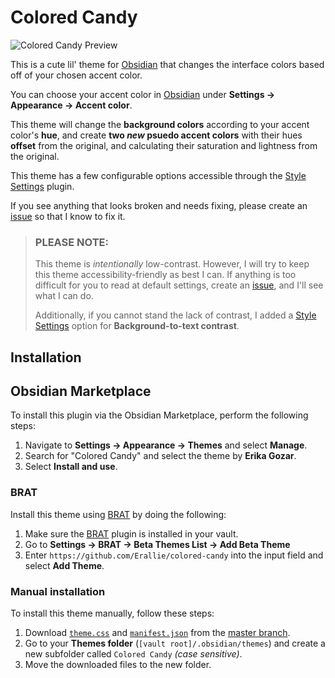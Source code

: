 # Colored Candy
![Colored Candy Preview](Attachments/colored-candy-combined-preview-2.png)

This is a cute lil' theme for [Obsidian](https://obsidian.md/) that changes the interface colors based off of your chosen accent color.

You can choose your accent color in [Obsidian](https://obsidian.md/) under **Settings → Appearance → Accent color**.

This theme will change the **background colors** according to your accent color's **hue**, and create **two *new* psuedo accent colors** with their hues **offset** from the original, and calculating their saturation and lightness from the original.

This theme has a few configurable options accessible through the [Style Settings](https://obsidian.md/plugins?id=obsidian-style-settings) plugin.

If you see anything that looks broken and needs fixing, please create an [issue](https://github.com/Erallie/colored-candy/issues) so that I know to fix it.

> ### **PLEASE NOTE:**
> This theme is *intentionally* low-contrast. However, I will try to keep this theme accessibility-friendly as best I can. If anything is too difficult for you to read at default settings, create an [issue](https://github.com/Erallie/colored-candy/issues), and I'll see what I can do.
> 
> Additionally, if you cannot stand the lack of contrast, I added a [Style Settings](https://obsidian.md/plugins?id=obsidian-style-settings) option for **Background-to-text contrast**.
## Installation
## Obsidian Marketplace
To install this plugin via the Obsidian Marketplace, perform the following steps:
1. Navigate to **Settings → Appearance → Themes** and select **Manage**.
2. Search for "Colored Candy" and select the theme by **Erika Gozar**.
3. Select **Install and use**.
### BRAT
Install this theme using [BRAT](https://obsidian.md/plugins?id=obsidian42-brat) by doing the following:
1. Make sure the [BRAT](https://obsidian.md/plugins?id=obsidian42-brat) plugin is installed in your vault.
2. Go to **Settings → BRAT → Beta Themes List → Add Beta Theme**
3. Enter `https://github.com/Erallie/colored-candy` into the input field and select **Add Theme**.
### Manual installation
To install this theme manually, follow these steps:
1. Download [`theme.css`](https://github.com/Erallie/colored-candy/blob/master/theme.css) and [`manifest.json`](https://github.com/Erallie/colored-candy/blob/master/manifest.json) from the [master branch](https://github.com/Erallie/colored-candy/tree/master).
2. Go to your **Themes folder** (`[vault root]/.obsidian/themes`) and create a new subfolder called `Colored Candy` *(case sensitive)*.
3. Move the downloaded files to the new folder.